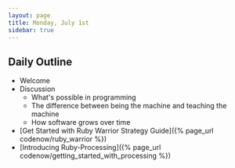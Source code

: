 ```yaml
---
layout: page
title: Monday, July 1st
sidebar: true
---
```


## Daily Outline

* Welcome
* Discussion
  * What's possible in programming
  * The difference between being the machine and teaching the machine
  * How software grows over time
* [Get Started with Ruby Warrior Strategy Guide]({% page_url codenow/ruby_warrior %})
* [Introducing Ruby-Processing]({% page_url codenow/getting_started_with_processing %})

